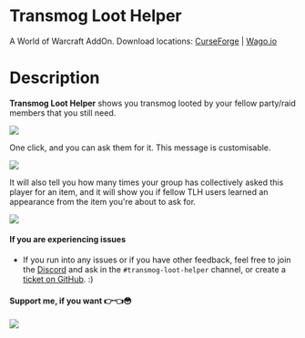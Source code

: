 # Transmog Loot Helper
A World of Warcraft AddOn. Download locations: [CurseForge](https://www.curseforge.com/wow/addons/transmog-loot-helper) | [Wago.io](https://addons.wago.io/addons/tlh)

# Description
**Transmog Loot Helper** shows you transmog looted by your fellow party/raid members that you still need.

![](https://media.forgecdn.net/attachments/description/1033752/description_62349c27-183a-4589-9013-d193e7a7a519.png)

One click, and you can ask them for it. This message is customisable.

![](https://media.forgecdn.net/attachments/description/1033752/description_64f199a9-f233-49ec-9f45-ff07f5f38211.png)

It will also tell you how many times your group has collectively asked this player for an item, and it will show you if fellow TLH users learned an appearance from the item you're about to ask for.

![](https://media.forgecdn.net/attachments/description/1033752/description_d8555161-5af0-42b0-9f21-aae0417da3ed.png)

#### If you are experiencing issues
- If you run into any issues or if you have other feedback, feel free to join the [Discord](https://discord.gg/FwWZZ39kPX) and ask in the `#transmog-loot-helper` channel, or create a [ticket on GitHub](https://github.com/Sluimerstand/TransmogLootHelper/issues). :)

#### Support me, if you want 👉👈😳
[![](https://i.imgur.com/qGoTtXm.png)](https://www.buymeacoffee.com/SlacklusterYT)
